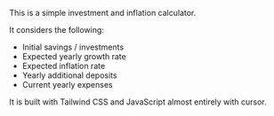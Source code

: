 This is a simple investment and inflation calculator. 

It considers the following:
- Initial savings / investments
- Expected yearly growth rate
- Expected inflation rate
- Yearly additional deposits
- Current yearly expenses

It is built with Tailwind CSS and JavaScript almost entirely with cursor.
